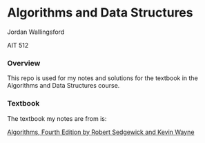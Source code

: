 # Algorithms and Data Structures
Jordan Wallingsford

AIT 512

### Overview
This repo is used for my notes and solutions for the textbook in the Algorithms and Data Structures course.

### Textbook
The textbook my notes are from is:

[Algorithms, Fourth Edition by Robert Sedgewick and Kevin Wayne](https://algs4.cs.princeton.edu/home/)
